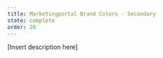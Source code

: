 ```yaml
---
title: Marketingportal Brand Colors - Secondary
state: complete
order: 20
---
```


[Insert description here]
